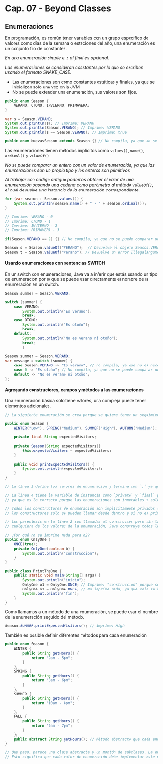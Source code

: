 # Cap. 07 - Beyond Classes

## Enumeraciones

En programación, es común tener variables con un grupo específico de valores como días de la semana o estaciones del año, una enumeración es un conjunto fijo de constantes.

_En una enumeración simple el `;` al final es opcional._

_Las enumeraciones se consideran constantes por lo que se escriben usando el formato SNAKE_CASE._

* Las enumeraciones son como constantes estáticas y finales, ya que se inicializan solo una vez en la JVM
* No se puede extender una enumeración, sus valores son fijos. 

```java
public enum Season {
    VERANO, OTONO, INVIERNO, PRIMAVERA;
}

var s = Season.VERANO;
System.out.println(s); // Imprime: VERANO
System.out.println(Season.VERANO); // Imprime: VERANO
System.out.println(s == Season.VERANO); // Imprime: true

public enum NuevasSeason extends Season {} // No compila, ya que no se puede extender una enumeración
```

Las enumeraciones tienen métodos implícitos como `values()`, `name()`, `ordinal()` y  `valueOf()`

_No se puede comparar un entero con un valor de enumeración, ya que las enumeraciones son un propio tipo y los enteros son primitivos._

_Al trabajar con código antiguo podemos obtener el valor de una enumeración pasando una cadena como parámetro al método `valueOf()`, el cual devuelve una instancia de la enumeración correspondiente._

```java
for (var season : Season.values()) {
    System.out.println(season.name() + " - " + season.ordinal());
}

// Imprime: VERANO - 0
// Imprime: OTONO - 1
// Imprime: INVIERNO - 2
// Imprime: PRIMAVERA - 3

if(Season.VERANO == 2) {} // No compila, ya que no se puede comparar un valor de enumeración con un entero

Season s = Season.valueOf("VERANO");  // Devuelve el objeto Season.VERANO
Season t = Season.valueOf("verano"); // Devuelve un error IllegalArgumentException ya que no existe un valor de enumeración "verano" en minusculas 
```

#### Usando enumeraciones con sentencias SWITCH

En un switch con enumeraciones, Java va a inferir que estás usando un tipo de enumeración por lo que se puede usar directamente el nombre de la enumeración en un switch.

```java
Season summer = Season.VERANO;

switch (summer) {
    case VERANO:
        System.out.println("Es verano");
        break;
    case OTONO:
        System.out.println("Es otoño");
        break;
    default:
        System.out.println("No es verano ni otoño");
        break;
        }
        
Season summer = Season.VERANO;
var message = switch (summer) {
    case Season.VERANO -> "Es verano"; // no compila, ya que no es necesario el nombre de la enumeración
    case 0 -> "Es otoño"; // No compila, ya que no se puede comparar un valor de enumeración con un entero
    default -> "No es verano ni otoño";
};
```

#### Agregando constructores, campos y métodos a las enumeraciones

Una enumeración básica solo tiene valores, una compleja puede tener elementos adicionales.

```java
// La siguiente enumeración se crea porque se quiere tener un seguimiento de los patrones de tráfico por estación.

public enum Season {
    WINTER("Low"), SPRING("Medium"), SUMMER("High"), AUTUMN("Medium");
    
    private final String expectedVisitors;
    
    private Season(String expectedVisitors){
        this.expectedVisitors = expectedVisitors;
    }
    
    public void printExpectedVisitors() {
        System.out.println(expectedVisitors);
    }
}

// La línea 2 define los valores de enumeración y termina con `;` ya que hay más información.

// La línea 4 tiene la variable de instancia como `private` y `final` para que la propiedad no se pueda modificar, 
// ya que es lo correcto porque las enumeraciones son inmutables y solo debe haber una en la JVM.

// Todos los constructores de enumeración son implícitamente privados (ya que no se puede extender una enumeración, 
// los constructores solo se pueden llamar desde dentro y si no es privado no se compilará).

// Los parentesis en la línea 2 son llamadas al constructor pero sin la palabra clave `new`. La primera vez que solicitamos 
// cualquiera de los valores de la enumeración, Java construye todos los valores, después simplemente devuelve los valores construidos.
```

```java
// ¿Por qué no se imprime nada para o2?
public enum OnlyOne {
    ONCE(true);
    private OnlyOne(boolean b) {
        System.out.println("construccion");
    }
}

public class PrintTheOne {
    public static void main(String[] args) {
        System.out.println("inicio");
        OnlyOne o1 = OnlyOne.ONCE; // Imprime: "construccion" porque se ejecuto el constructor de la enumeración
        OnlyOne o2 = OnlyOne.ONCE; // No imprime nada, ya que solo se hace referencia al valor ya creado y no se vuelve a ejecutar el constructor
        System.out.println("fin");
    }
}
```
Como llamamos a un método de una enumeración, se puede usar el nombre de la enumeración seguido del método.

```java
Season.SUMMER.printExpectedVisitors(); // Imprime: High
```
También es posible definir diferentes métodos para cada enumeración

```java
public enum Season {
    WINTER {
        public String getHours() {
            return "9am - 5pm";
        }
    },
    SPRING {
        public String getHours() {
            return "8am - 6pm";
        }
    },
    SUMMER {
        public String getHours() {
            return "10am - 8pm";
        }
    },
    FALL {
        public String getHours() {
            return "9am - 7pm";
        }
    };
    public abstract String getHours(); // Método abstracto que cada enumeración debe implementar
}

// Que paso, parece una clase abstracta y un montón de subclases. La enumeración tiene definido un método abstracto. 
// Esto significa que cada valor de enumeración debe implementar este método sino se tiene un error de compilación.
```
